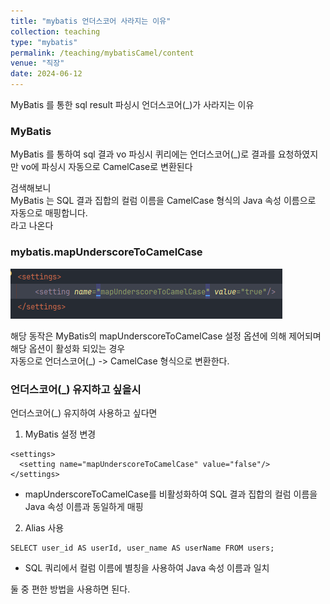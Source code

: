 ```yaml
---
title: "mybatis 언더스코어 사라지는 이유"
collection: teaching
type: "mybatis"
permalink: /teaching/mybatisCamel/content
venue: "직장"
date: 2024-06-12
---
```

MyBatis 를 통한 sql result 파싱시 언더스코어(_)가 사라지는 이유

### MyBatis 
MyBatis 를 통하여 sql 결과 vo 파싱시 퀴리에는 언더스코어(_)로 결과를 요청하였지만 vo에 파싱시 자동으로 CamelCase로 변환된다

검색해보니<br>
MyBatis 는 SQL 결과 집합의 컬럼 이름을 CamelCase 형식의 Java 속성 이름으로 자동으로 매핑합니다.<br> 
라고 나온다

### mybatis.mapUnderscoreToCamelCase
![img.png](img.png)

해당 동작은 MyBatis의 mapUnderscoreToCamelCase 설정 옵션에 의해 제어되며 해당 옵션이 활성화 되있는 경우<br> 
자동으로 언더스코어(_) -> CamelCase 형식으로 변환한다.

### 언더스코어(_) 유지하고 싶을시
언더스코어(_) 유지하여 사용하고 싶다면
1. MyBatis 설정 변경

```text
<settings>
  <setting name="mapUnderscoreToCamelCase" value="false"/>
</settings>
```
- mapUnderscoreToCamelCase를 비활성화하여 SQL 결과 집합의 컬럼 이름을 Java 속성 이름과 동일하게 매핑

2. Alias 사용

```text
SELECT user_id AS userId, user_name AS userName FROM users;
```
- SQL 쿼리에서 컬럼 이름에 별칭을 사용하여 Java 속성 이름과 일치

둘 중 편한 방법을 사용하면 된다.